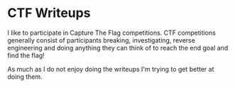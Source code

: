 # CTF Writeups

I like to participate in Capture The Flag competitions. CTF competitions generally consist of participants breaking, investigating, reverse engineering and doing anything they can think of to reach the end goal and find the flag! 

As much as I do not enjoy doing the writeups I'm trying to get better at doing them.
